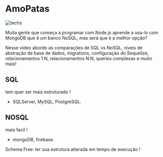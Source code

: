# AmoPatas

<div>
    <img src="https://ozenero.com/wp-content/uploads/2018/07/angular-6-httpclient-postgresql-node-js-express-sequelize-crud-apis-post-get-put-delete-feature-image.png" alt="techs">
</div>


Muita gente que começa a programar com Node.js aprende a usa-lo com MongoDB que é um banco NoSQL, mas será que é a melhor opção?

Nesse vídeo abordo as comparações de SQL vs NoSQL, níveis de abstração de base de dados, migrations, configuração do Sequelize, relacionamentos 1:N, relacionamentos N:N, queries complexas e muito mais!

 ## SQL

 <p>tem quer ser mais estruturado !</p>

  * SQLServer, MySQL, PostgreSQL.     

 ## NOSQL

 <p>mais facil !</p>

  * mongoDB, firebase.
  
 <p>Schema Free: ter sua estrutura alterada em tempo de execução !</p>

